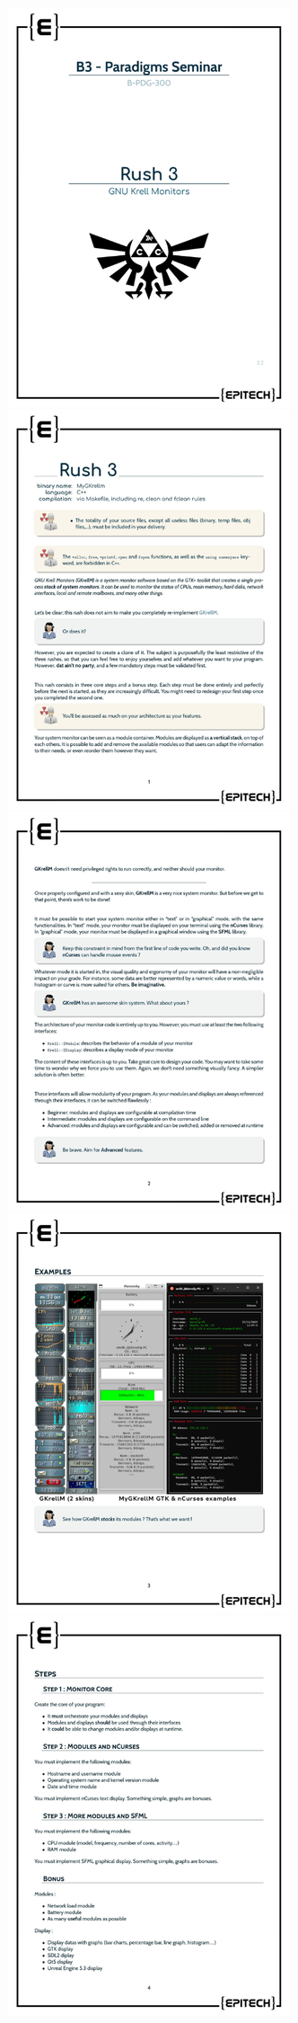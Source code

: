 <p align="center">
  <img src="bonus\image\0001.jpg">
  <img src="bonus\image\0002.jpg">
  <img src="bonus\image\0003.jpg">
  <img src="bonus\image\0004.jpg">
  <img src="bonus\image\0005.jpg">
</p>
